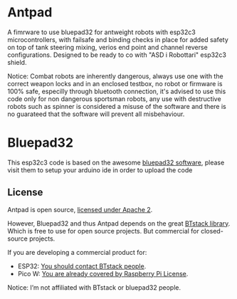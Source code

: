 # Antpad
A fimrware to use bluepad32 for antweight robots with esp32c3 microcontrollers, with failsafe and binding checks in place for added safety on top of tank steering mixing, verios end point and channel reverse configurations. Designed to be ready to co with "ASD i Robottari" esp32c3 shield.

Notice:
Combat robots are inherently dangerous, always use one with the correct weapon locks and in an enclosed testbox, no robot or firmware is 100% safe, especilly through bluetooth connection, it's advised to use this code only for non dangerous sportsman robots, any use with destructive robots such as spinner is considered a misuse of the software and there is no guarateed that the software will prevent all misbehaviour.

# Bluepad32

This esp32c3 code is based on the awesome [bluepad32 software][bluepad32-github], please visit them to setup your arduino ide in order to upload the code 

## License

Antpad is open source, [licensed under Apache 2][apache2].

However, Bluepad32 and thus Antpad depends on the great [BTstack library][btstack-github]. Which is free to use for
open source projects. But commercial for closed-source projects.

If you are developing a commercial product for:

- ESP32: [You should contact BTstack people][btstack-homepage].
- Pico W: [You are already covered by Raspberry Pi License][rpi-btstack-license].

Notice: I’m not affiliated with BTstack or bluepad32 people.

[btstack-github]: https://github.com/bluekitchen/btstack

[apache2]: https://www.apache.org/licenses/LICENSE-2.0

[btstack-homepage]: https://bluekitchen-gmbh.com/

[rpi-btstack-license]: https://github.com/raspberrypi/pico-sdk/blob/master/src/rp2_common/pico_btstack/LICENSE.RP

[bluepad32-github]: https://github.com/ricardoquesada/bluepad32